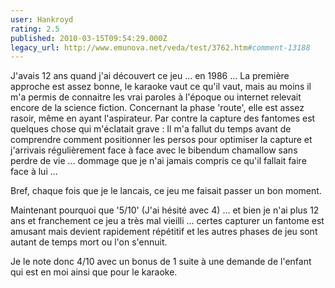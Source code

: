 ```yaml
---
user: Hankroyd
rating: 2.5
published: 2010-03-15T09:54:29.000Z
legacy_url: http://www.emunova.net/veda/test/3762.htm#comment-13188
---
```

J'avais 12 ans quand j'ai découvert ce jeu ... en 1986 ...
La première approche est assez bonne, le karaoke vaut ce qu'il vaut, mais au moins il m'a permis de connaitre les vrai paroles à l'époque ou internet relevait encore de la science fiction.
Concernant la phase 'route', elle est assez rasoir, même en ayant l'aspirateur.
Par contre la capture des fantomes est quelques chose qui m'éclatait grave : Il m'a fallut du temps avant de comprendre comment positionner les persos pour optimiser la capture et j'arrivais régulièrement face à face avec le bibendum chamallow sans perdre de vie ... dommage que je n'ai jamais compris ce qu'il fallait faire face à lui ...

Bref, chaque fois que je le lancais, ce jeu me faisait passer un bon moment.

Maintenant pourquoi que '5/10' (J'ai hésité avec 4) ... et bien je n'ai plus 12 ans et franchement ce jeu a très mal vieilli ... certes capturer un fantome est amusant mais devient rapidement répétitif et les autres phases de jeu sont autant de temps mort ou l'on s'ennuit.

Je le note donc 4/10 avec un bonus de 1 suite à une demande de l'enfant qui est en moi ainsi que pour le karaoke.